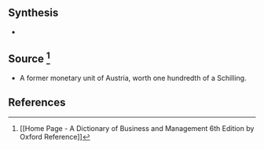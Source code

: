 ## Synthesis
- 
## Source [^1]
- A former monetary unit of Austria, worth one hundredth of a Schilling.
## References

[^1]: [[Home Page - A Dictionary of Business and Management 6th Edition by Oxford Reference]]
